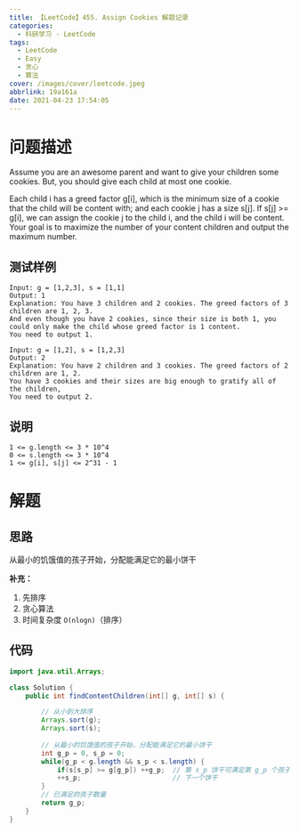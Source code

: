 ```yaml
---
title: 【LeetCode】455. Assign Cookies 解题记录
categories:
  - 科研学习 - LeetCode
tags:
  - LeetCode
  - Easy
  - 贪心
  - 算法
cover: /images/cover/leetcode.jpeg
abbrlink: 19a161a
date: 2021-04-23 17:54:05
---
```


# 问题描述

Assume you are an awesome parent and want to give your children some cookies. But, you should give each child at most one cookie.

Each child i has a greed factor g[i], which is the minimum size of a cookie that the child will be content with; and each cookie j has a size s[j]. If s[j] >= g[i], we can assign the cookie j to the child i, and the child i will be content. Your goal is to maximize the number of your content children and output the maximum number.

## 测试样例

```
Input: g = [1,2,3], s = [1,1]
Output: 1
Explanation: You have 3 children and 2 cookies. The greed factors of 3 children are 1, 2, 3. 
And even though you have 2 cookies, since their size is both 1, you could only make the child whose greed factor is 1 content.
You need to output 1.
```

```
Input: g = [1,2], s = [1,2,3]
Output: 2
Explanation: You have 2 children and 3 cookies. The greed factors of 2 children are 1, 2. 
You have 3 cookies and their sizes are big enough to gratify all of the children, 
You need to output 2.
```

## 说明

```
1 <= g.length <= 3 * 10^4
0 <= s.length <= 3 * 10^4
1 <= g[i], s[j] <= 2^31 - 1
```

# 解题

## 思路

从最小的饥饿值的孩子开始，分配能满足它的最小饼干

**补充：**

1. 先排序
1. 贪心算法
1. 时间复杂度 `O(nlogn)`（排序）

## 代码

```java
import java.util.Arrays;

class Solution {
    public int findContentChildren(int[] g, int[] s) {

        // 从小到大排序
        Arrays.sort(g);
        Arrays.sort(s);
        
        // 从最小的饥饿值的孩子开始，分配能满足它的最小饼干
        int g_p = 0, s_p = 0;
        while(g_p < g.length && s_p < s.length) {
            if(s[s_p] >= g[g_p]) ++g_p;  // 第 s_p 饼干可满足第 g_p 个孩子
            ++s_p;                       // 下一个饼干
        }
        // 已满足的孩子数量
        return g_p;
    }
}
```